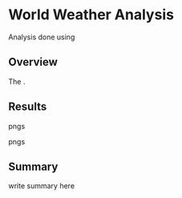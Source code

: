 # World Weather Analysis
Analysis done using 

## Overview
The . 

## Results

pngs


pngs

## Summary

write summary here
